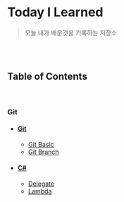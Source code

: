 # Today I Learned

> 오늘 내가 배운것을 기록하는 저장소

<br/><br/>

## Table of Contents

<br/>

### Git
- #### [Git](/Git)
  - [Git Basic](/Git/Git_Basic.md)
  - [Git Branch](/Git/Git_Branch.md)
- #### [C#](/C%23)
  - [Delegate](/C%23/Delegate.md)
  - [Lambda](/C%23/Lambda.md)